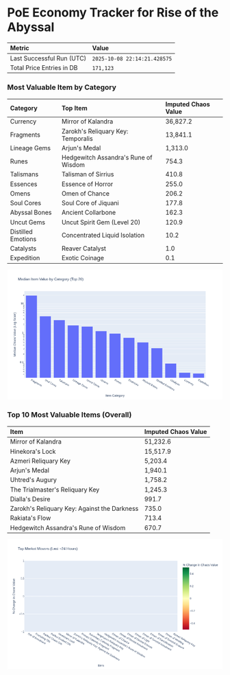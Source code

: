 # PoE Economy Tracker for Rise of the Abyssal

<!-- START_MAINTENANCE -->
| Metric | Value |
|:---|:---|
| Last Successful Run (UTC) | `2025-10-08 22:14:21.428575` |
| Total Price Entries in DB | `171,123` |

<!-- END_MAINTENANCE -->

<!-- START_DATAFRAME_DEBUG -->
<!-- END_DATAFRAME_DEBUG -->

<!-- START_CATEGORY_ANALYSIS -->
### Most Valuable Item by Category
| Category | Top Item | Imputed Chaos Value |
| :--- | :--- | :--- |
| Currency | Mirror of Kalandra | 36,827.2 |
| Fragments | Zarokh's Reliquary Key: Temporalis | 13,841.1 |
| Lineage Gems | Arjun's Medal | 1,313.0 |
| Runes | Hedgewitch Assandra's Rune of Wisdom | 754.3 |
| Talismans | Talisman of Sirrius | 410.8 |
| Essences | Essence of Horror | 255.0 |
| Omens | Omen of Chance | 206.2 |
| Soul Cores | Soul Core of Jiquani | 177.8 |
| Abyssal Bones | Ancient Collarbone | 162.3 |
| Uncut Gems | Uncut Spirit Gem (Level 20) | 120.9 |
| Distilled Emotions | Concentrated Liquid Isolation | 10.2 |
| Catalysts | Reaver Catalyst | 1.0 |
| Expedition | Exotic Coinage | 0.1 |


![Category Analysis Chart](charts/category_analysis.png)
<!-- END_ANALYSIS -->

<!-- START_ANALYSIS -->
### Top 10 Most Valuable Items (Overall)
| Item | Imputed Chaos Value |
| :--- | :--- |
| Mirror of Kalandra | 51,232.6 |
| Hinekora's Lock | 15,517.9 |
| Azmeri Reliquary Key | 5,203.4 |
| Arjun's Medal | 1,940.1 |
| Uhtred's Augury | 1,758.2 |
| The Trialmaster's Reliquary Key | 1,245.3 |
| Dialla's Desire | 991.7 |
| Zarokh's Reliquary Key: Against the Darkness | 735.0 |
| Rakiata's Flow | 713.4 |
| Hedgewitch Assandra's Rune of Wisdom | 670.7 |


![Market Movers Chart](charts/market_movers.png)
<!-- END_ANALYSIS -->
